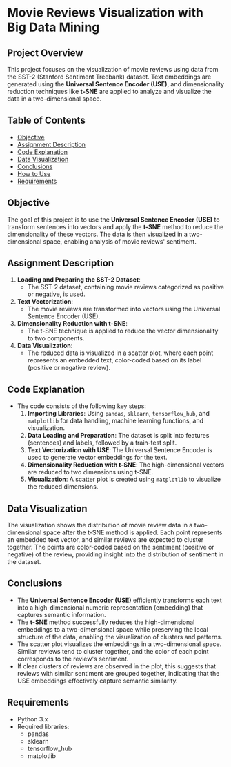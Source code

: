 # Movie Reviews Visualization with Big Data Mining

## Project Overview
This project focuses on the visualization of movie reviews using data from the SST-2 (Stanford Sentiment Treebank) dataset. Text embeddings are generated using the **Universal Sentence Encoder (USE)**, and dimensionality reduction techniques like **t-SNE** are applied to analyze and visualize the data in a two-dimensional space.

## Table of Contents
- [Objective](#objective)
- [Assignment Description](#assignment-description)
- [Code Explanation](#code-explanation)
- [Data Visualization](#data-visualization)
- [Conclusions](#conclusions)
- [How to Use](#how-to-use)
- [Requirements](#requirements)

## Objective
The goal of this project is to use the **Universal Sentence Encoder (USE)** to transform sentences into vectors and apply the **t-SNE** method to reduce the dimensionality of these vectors. The data is then visualized in a two-dimensional space, enabling analysis of movie reviews' sentiment.

## Assignment Description
1. **Loading and Preparing the SST-2 Dataset**: 
   - The SST-2 dataset, containing movie reviews categorized as positive or negative, is used.
2. **Text Vectorization**:
   - The movie reviews are transformed into vectors using the Universal Sentence Encoder (USE).
3. **Dimensionality Reduction with t-SNE**:
   - The t-SNE technique is applied to reduce the vector dimensionality to two components.
4. **Data Visualization**:
   - The reduced data is visualized in a scatter plot, where each point represents an embedded text, color-coded based on its label (positive or negative review).

## Code Explanation
- The code consists of the following key steps:
  1. **Importing Libraries**: Using `pandas`, `sklearn`, `tensorflow_hub`, and `matplotlib` for data handling, machine learning functions, and visualization.
  2. **Data Loading and Preparation**: The dataset is split into features (sentences) and labels, followed by a train-test split.
  3. **Text Vectorization with USE**: The Universal Sentence Encoder is used to generate vector embeddings for the text.
  4. **Dimensionality Reduction with t-SNE**: The high-dimensional vectors are reduced to two dimensions using t-SNE.
  5. **Visualization**: A scatter plot is created using `matplotlib` to visualize the reduced dimensions.

## Data Visualization
The visualization shows the distribution of movie review data in a two-dimensional space after the t-SNE method is applied. Each point represents an embedded text vector, and similar reviews are expected to cluster together. The points are color-coded based on the sentiment (positive or negative) of the review, providing insight into the distribution of sentiment in the dataset.

## Conclusions
- The **Universal Sentence Encoder (USE)** efficiently transforms each text into a high-dimensional numeric representation (embedding) that captures semantic information.
- The **t-SNE** method successfully reduces the high-dimensional embeddings to a two-dimensional space while preserving the local structure of the data, enabling the visualization of clusters and patterns.
- The scatter plot visualizes the embeddings in a two-dimensional space. Similar reviews tend to cluster together, and the color of each point corresponds to the review's sentiment.
- If clear clusters of reviews are observed in the plot, this suggests that reviews with similar sentiment are grouped together, indicating that the USE embeddings effectively capture semantic similarity.

## Requirements
* Python 3.x
* Required libraries:
  - pandas
  - sklearn
  - tensorflow_hub
  - matplotlib
